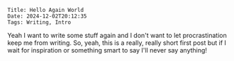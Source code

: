     Title: Hello Again World
    Date: 2024-12-02T20:12:35
    Tags: Writing, Intro

Yeah I want to write some stuff again and I don't want to let procrastination keep me from writing.  So, yeah, this is a really, really short first post but if I wait for inspiration or something smart to say I'll never say anything! 
